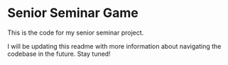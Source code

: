 # Senior Seminar Game

This is the code for my senior seminar project. 

I will be updating this readme with more information about navigating the codebase in the future. Stay tuned!
